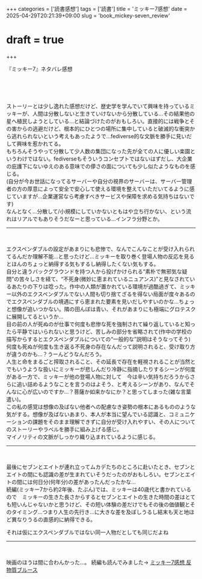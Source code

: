+++
categories = ['読書感想']
tags = ['読書']
title = 'ミッキー7感想'
date = 2025-04-29T20:21:39+09:00
slug = 'book_mickey-seven_review'
# draft = true
+++

『ミッキー7』ネタバレ感想
<!--more-->
<br>
<br>
<br>

ストーリーとは少し逸れた感想だけど、歴史学を学んでいて興味を持っているミッキーが、人間は分散しないと生きていけないから分散している…その結果他の星へ植民しようとしている…と結論づけたのがおもしろい。直接的には戦争とその害からの逃避だけど、根本的にひとつの場所に集中していると破滅的な衝突から逃れられないという考えもあったようで…fediverse的な文脈を勝手に見いだして興味を惹かれてる。
<br>
もちろんそうやって分散して少人数の集団になった先が全ての人に優しい楽園というわけではない。fediverseもそういうコンセプトではないはずだし、大企業の庇護下にないゆえのある意味での儚さの面についても少し似たようなものを感じる。
<br>
(自分が今お世話になってるサーバーや自分の視界のサーバーは、サーバー管理者の方の厚意によって安全で安心して使える環境を整えていただいてるように感じていますが…企業運営なら考慮すべきサービスや保障を求める気持ちはないです)
<br>
なんとなく…分散して/小規模にしていかないともはや立ち行かない、という流れはリアルでもありそうだなーと思っている…インフラ分野とか。
<br>

***

<br>

エクスペンダブルの設定があまりにも悲惨で、なんでこんなことが受け入れられてるんだか理解不能…と思ったけど…ミッキーを取り巻く登場人物の反応を見るとほんのちょっと納得する気もするし納得したくない気もする。
<br>
自分と違うバックグラウンドを持つ人から投げかけられる“素朴で無邪気な疑問”の苦々しさを経て、“不死身(微妙に恵まれているニュアンス)”と見なされているあたりの下りは唸った。作中の人類が置かれている環境が過酷過ぎて、ミッキー以外のエクスペンダブルでない人間も切り捨てざるを得ない局面が度々あるのでエクスペンダブルの境遇にすら恵まれた要素を見いだしやすいのかな…ちょっと想像が追いつかない。隣の田んぼは青い、それがあまりにも極端にグロテスクに展開してるというか…
<br>
目の前の人が死ぬのが仕事で何度も悲惨な死を強制されて繰り返していると知ったら平静ではいられないと思うけど、苦しみの部分を省略されて(作中の学校の描写からするとエクスペンダブルについての“一般的な”説明はそうなってそう)何度も死ぬが何度も生き返る不死身の存在なんだって説明されると、受け取り方が違うのかも…？うーんどうなんだろう。
<br>
人生と命をまるごと搾取されること、その延長で存在を軽視されることが当然とでもいうような扱いにミッキーが悲しんだり冷静に指摘したりするシーンが何度がある一方で、ミッキーが他の登場人物に対して　今は辛い気持ちだろうからさらに追い詰めるようなことを言うのはよそう、と考えるシーンがあり、なんでそんなに心が広いのですか…？菩薩か如来かなにか？と思ってしまった(雑な言葉遣い)。
<br>
この私の感覚は想像の及ばない他者への配慮なき姿勢の根本にあるもののような気がする。想像が及ばないあまり、本人が本当に望んでいる認識と、コミュニケーションの課題をそのまま理解できずに自分が受け入れやすい、その人についてのストーリーやラベルを勝手に組み上げる感じ。
<br>
マイノリティの文脈がしっかり織り込まれているように感じる。
<br>

***

<br>

最後にセブンとエイトが連れ立ってムカデたちのところに赴いたとき、セブンとエイトの間にも認識の差が生まれていそうだったのがおもしろい。セブンとエイトの間には何日分(何年分)の差があったんだったかな…
<br>
続編(ミッキー7から約2年後、たぶん)では、ミッキーは40歳代と書かれているので　ミッキーの生きた長さからするとセブンとエイトの生きた時間の差はとても短いんじゃないかと思うけど、その短い体験の差だけでもその後の価値観とそのタイミング…つまり人生の先行き…に大きな差を及ぼしうるし結末も天と地ほど異なりうるの直感的に納得できる。
<br>

それは仮にエクスペンダブルではない同一人物だとしても同じだよね
<br>

***

<br>

映画のほうは間に合わんかった…。
続編も読んでみました→ [ミッキー7感想 反物質ブルース](../../../../2025/04/29/book_mickey-seven-2_review/)